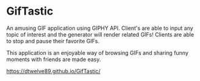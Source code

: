 # GifTastic

An amusing GIF application using GIPHY API. Client's are able to input any topic of interest and the generator will render related GIFs! Clients are able to stop and pause their favorite GIFs.

This application is an enjoyable way of browsing GIFs and sharing funny moments with friends are made easy.

https://dtwelve89.github.io/GifTastic/
